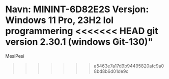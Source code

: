 Navn: MININT-6D82E2S
Versjon: Windows 11 Pro, 23H2
lol
programmering
<<<<<<< HEAD
git version 2.30.1 (windows Git-130)"
=======
MesiPesi
>>>>>>> a5463e7a17d9b94495820afc9a08bd8b6d01de9c
